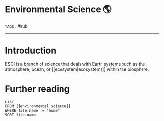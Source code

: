 # Environmental Science 🌎
`TAGS:` #hub 

---
# Introduction
ESCI is a branch of science that deals with Earth systems such as the atmosphere, ocean, or [[ecosystem|ecosystems]] within the biosphere.

# Further reading
```dataview
LIST 
FROM [[environmental science]]
WHERE file.name != "home"
SORT file.name
```